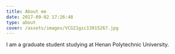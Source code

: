```yaml
---
title: About me
date: 2017-09-02 17:26:48
type: about
cover: /assets/images/VCG21gic13915267.jpg
---
```


I am a graduate student studying at Henan Polytechnic University.
